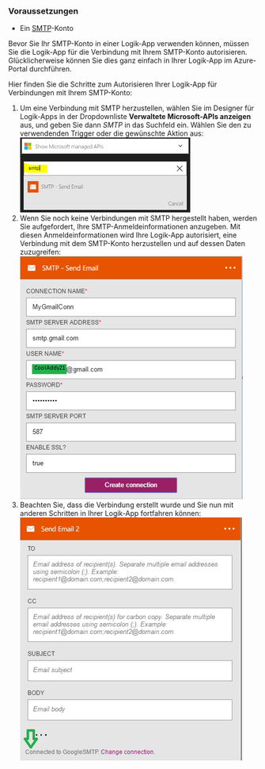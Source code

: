 ### Voraussetzungen

- Ein [SMTP](https://wikipedia.org/wiki/Simple_Mail_Transfer_Protocol)-Konto  


Bevor Sie Ihr SMTP-Konto in einer Logik-App verwenden können, müssen Sie die Logik-App für die Verbindung mit Ihrem SMTP-Konto autorisieren. Glücklicherweise können Sie dies ganz einfach in Ihrer Logik-App im Azure-Portal durchführen.  

Hier finden Sie die Schritte zum Autorisieren Ihrer Logik-App für Verbindungen mit Ihrem SMTP-Konto:  
1. Um eine Verbindung mit SMTP herzustellen, wählen Sie im Designer für Logik-Apps in der Dropdownliste **Verwaltete Microsoft-APIs anzeigen** aus, und geben Sie dann *SMTP* in das Suchfeld ein. Wählen Sie den zu verwendenden Trigger oder die gewünschte Aktion aus:  
![](./media/connectors-create-api-smtp/smtp-1.png)  
2. Wenn Sie noch keine Verbindungen mit SMTP hergestellt haben, werden Sie aufgefordert, Ihre SMTP-Anmeldeinformationen anzugeben. Mit diesen Anmeldeinformationen wird Ihre Logik-App autorisiert, eine Verbindung mit dem SMTP-Konto herzustellen und auf dessen Daten zuzugreifen:  
![](./media/connectors-create-api-smtp/smtp-2.png)  
3. Beachten Sie, dass die Verbindung erstellt wurde und Sie nun mit anderen Schritten in Ihrer Logik-App fortfahren können:  
![](./media/connectors-create-api-smtp/smtp-3.png)  

<!---HONumber=AcomDC_0727_2016-->

